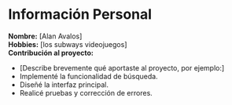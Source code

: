 # Información Personal

**Nombre:** [Alan Avalos]  
**Hobbies:** [los subways videojuegos]  
**Contribución al proyecto:**  
- [Describe brevemente qué aportaste al proyecto, por ejemplo:]  
- Implementé la funcionalidad de búsqueda.  
- Diseñé la interfaz principal.  
- Realicé pruebas y corrección de errores.
